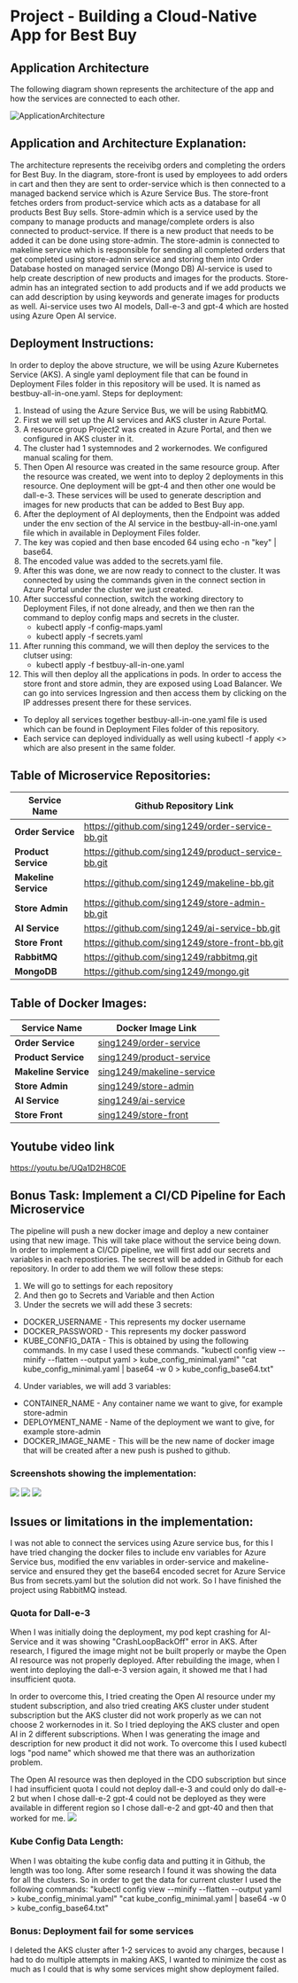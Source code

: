 # Project - Building a Cloud-Native App for Best Buy

## Application Architecture
The following diagram shown represents the architecture of the app and how the services are connected to each other. 

![ApplicationArchitecture](ApplicationArchitecture.png)


## Application and Architecture Explanation:
The architecture represents the receivibg orders and completing the orders for Best Buy. In the diagram, store-front is used by employees to add orders in cart and then they are sent to order-service which is then connected to a managed backend service which is Azure Service Bus.
The store-front fetches orders from product-service which acts as a database for all products Best Buy sells.
Store-admin which is a service used by the company to manage products and manage/complete orders is also connected to product-service. If there is a new product that needs to be added it can be done using store-admin. The store-admin is connected to makeline service which is responsible for sending all completed orders that get completed using store-admin service and storing them into Order Database hosted on managed service (Mongo DB)
AI-service is used to help create description of new products and images for the products. Store-admin has an integrated section to add products and if we add products we can add description by using keywords and generate images for products as well. Ai-service uses two AI models, Dall-e-3 and gpt-4 which are hosted using Azure Open AI service. 

## Deployment Instructions:
In order to deploy the above structure, we will be using Azure Kubernetes Service (AKS). A single yaml deployment file that can be found in Deployment Files folder in this repository will be used. It is named as bestbuy-all-in-one.yaml. 
Steps for deployment:
1. Instead of using the Azure Service Bus, we will be using RabbitMQ.
2. First we will set up the AI services and AKS cluster in Azure Portal.
3. A resource group Project2 was created in Azure Portal, and then we configured in AKS cluster in it.
4. The cluster had 1 systemnodes and 2 workernodes. We configured manual scaling for them.
5. Then Open AI resource was created in the same resource group. After the resource was created, we went into to deploy 2 deployments in this resource. One deployment will be gpt-4 and then other one would be dall-e-3. These services will be used to generate description and images for new products that can be added to Best Buy app.
6. After the deployment of AI deployments, then the Endpoint was added under the env section of the AI service in the bestbuy-all-in-one.yaml file which in available in Deployment Files folder.
7. The key was copied and then base encoded 64 using echo -n "key" | base64.
8. The encoded value was added to the secrets.yaml file.
9. After this was done, we are now ready to connect to the cluster. It was connected by using the commands given in the connect section in Azure Portal under the cluster we just created.
10. After successful connection, switch the working directory to Deployment Files, if not done already, and then we then ran the command to deploy config maps and secrets in the cluster.
    - kubectl apply -f config-maps.yaml
    - kubectl apply -f secrets.yaml
11. After running this command, we will then deploy the services to the clutser using:
    - kubectl apply -f bestbuy-all-in-one.yaml
12. This will then deploy all the applications in pods. In order to access the store front and store admin, they are exposed using Load Balancer. We can go into services Ingression and then access them by clicking on the IP addresses present there for these services.

- To deploy all services together bestbuy-all-in-one.yaml file is used which can be found in Deployment Files folder of this repository.
- Each service can deployed individually as well using kubectl -f apply <<service specific yaml file>> which are also present in the same folder.  

## Table of Microservice Repositories:

| Service Name       | Github Repository Link                                           |
|--------------------|------------------------------------------------------------------|
| **Order Service**   | https://github.com/sing1249/order-service-bb.git|
| **Product Service** | https://github.com/sing1249/product-service-bb.git|
| **Makeline Service**| https://github.com/sing1249/makeline-bb.git |
| **Store Admin**     | https://github.com/sing1249/store-admin-bb.git |
| **AI Service**      | https://github.com/sing1249/ai-service-bb.git |
| **Store Front**     | https://github.com/sing1249/store-front-bb.git|
| **RabbitMQ**        | https://github.com/sing1249/rabbitmq.git |
| **MongoDB**         | https://github.com/sing1249/mongo.git |


## Table of Docker Images:

| Service Name       | Docker Image Link                                           |
|--------------------|------------------------------------------------------------------|
| **Order Service**   | [sing1249/order-service](https://hub.docker.com/repository/docker/sing1249/store-front/tags) |
| **Product Service** | [sing1249/product-service](https://hub.docker.com/repository/docker/sing1249/product-service/tags) |
| **Makeline Service**| [sing1249/makeline-service](https://hub.docker.com/repository/docker/sing1249/makeline-service/tags) |
| **Store Admin**     | [sing1249/store-admin](https://hub.docker.com/repository/docker/sing1249/store-admin/tags) |
| **AI Service**      | [sing1249/ai-service](https://hub.docker.com/repository/docker/sing1249/ai-service/tags) |
| **Store Front**     | [sing1249/store-front](https://hub.docker.com/repository/docker/sing1249/store-front/tags) |




## Youtube video link
https://youtu.be/UQa1D2H8C0E 

## Bonus Task: Implement a CI/CD Pipeline for Each Microservice 
The pipeline will push a new docker image and deploy a new container using that new image. This will take place without the service being down. 
In order to implement a CI/CD pipeline, we will first add our secrets and variables in each repostiories. 
The secrest will be added in Github for each repository.
In order to add them we will follow these steps:
1. We will go to settings for each repository
2. And then go to Secrets and Variable and then Action
3. Under the secrets we will add these 3 secrets:
- DOCKER_USERNAME - This represents my docker username
- DOCKER_PASSWORD - This represents my docker password
- KUBE_CONFIG_DATA - This is obtained by using the following commands. In my case I used these commands. 
"kubectl config view --minify --flatten --output yaml > kube_config_minimal.yaml"
"cat kube_config_minimal.yaml | base64 -w 0 > kube_config_base64.txt"
4. Under variables, we will add 3 variables:
- CONTAINER_NAME - Any container name we want to give, for example store-admin
- DEPLOYMENT_NAME - Name of the deployment we want to give, for example store-admin
- DOCKER_IMAGE_NAME - This will be the new name of docker image that will be created after a new push is pushed to github.

### Screenshots showing the implementation:
![](Screenshots/newpush.png)
![](Screenshots/successful.png)
![](Screenshots/newimage.png)

## Issues or limitations in the implementation:
I was not able to connect the services using Azure service bus, for this I have tried changing the docker files to include env variables for Azure Service bus, modified the env variables in order-service and makeline-service and ensured they get the base64 encoded secret for Azure Service Bus from secrets.yaml but the solution did not work.
So I have finished the project using RabbitMQ instead. 

### Quota for Dall-e-3
When I was initially doing the deployment, my pod kept crashing for AI-Service and it was showing "CrashLoopBackOff" error in AKS. After research, I figured the image might not be built properly or maybe the Open AI resource was not properly deployed. After rebuilding the image, when I went into deploying the dall-e-3 version again, it showed me that I had insufficient quota. 

In order to overcome this, I tried creating the Open AI resource under my student subscription, and also tried creating AKS cluster under student subscription but the AKS cluster did not work properly as we can not choose 2 workernodes in it. 
So I tried deploying the AKS cluster and open AI in 2 different subscriptions. When I was generating the image and description for new product it did not work.
To overcome this I used kubectl logs "pod name" which showed me that there was an authorization problem. 

The Open AI resource was then deployed in the CDO subscription but since I had insufficient quota I could not deploy dall-e-3 and could only do dall-e-2 but when I chose dall-e-2 gpt-4 could not be deployed as they were available in different region so I chose dall-e-2 and gpt-40 and then that worked for me. 
![](Screenshots/Quota.png)



### Kube Config Data Length:
When I was obtaiting the kube config data and putting it in Github, the length was too long. After some research I found it was showing the data for all the clusters. So in order to get the data for current cluster I used the following commands:
"kubectl config view --minify --flatten --output yaml > kube_config_minimal.yaml"
"cat kube_config_minimal.yaml | base64 -w 0 > kube_config_base64.txt"

### Bonus: Deployment fail for some services
I deleted the AKS cluster after 1-2 services to avoid any charges, because I had to do multiple attempts in making AKS, I wanted to minimize the cost as much as I could that is why some services might show deployment failed.
